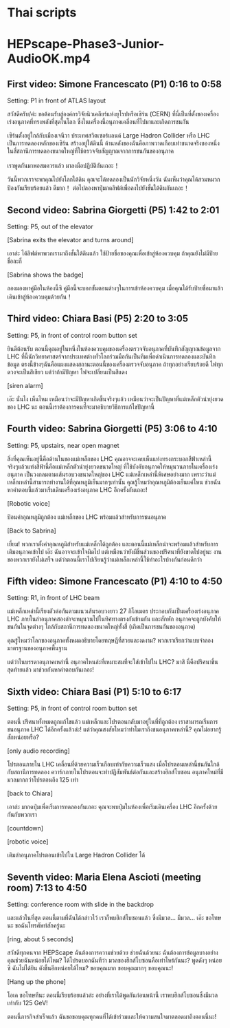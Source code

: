 Thai scripts
===

# HEPscape-Phase3-Junior-AudioOK.mp4

## First video: Simone Francescato (P1) 0:16 to 0:58

Setting: P1 in front of ATLAS layout

สวัสดีครับ/ค่ะ ขอต้อนรับสู่องค์กรวิจัยนิวเคลียร์แห่งยุโรปหรือเซิร์น (CERN) ที่นี่เป็นที่ตั้งของเครื่องเร่งอนุภาคที่ทรงพลังที่สุดในโลก ซึ่งในเครื่องนี้อนุภาคเคลี่อนที่ไปมาและเกิดการชนกัน

เซิร์นตั้งอยู่ใกล้กับเมืองเจนีวา ประเทศสวิตเซอร์แลนด์ Large Hadron Collider หรือ LHC เป็นการทดลองหลักของเซิร์น สร้างอยู่ใต้ดินนี้ ด้านหลังของฉันคือภาพวาดเกือบเท่าขนาดจริงของหนึ่งในสี่สถานีการทดลองขนาดใหญ่ที่ใช้ตรวจจับสัญญาณจากการชนกันของอนุภาค

เราพูดกันมาพอสมควรแล้ว มาลงมือปฏิบัติกันเถอะ！

วันนี้พวกเราจะพาคุณไปยังโลกใต้ดิน คุณจะได้ทดลองเป็นนักวิจัยหนึ่งวัน ฉันเห็นว่าคุณได้สวมหมวกป้องกันเรียบร้อยแล้ว ดีมาก！ ต่อไปลองหาปุ่มกดลิฟต์เพื่อลงไปยังชั้นใต้ดินกันเถอะ！

## Second video: Sabrina  Giorgetti (P5) 1:42 to 2:01

Setting: P5, out of the elevator

[Sabrina exits the elevator and turns around]

เอาล่ะ ได้ลิฟต์พาพวกเรามาถึงชั้นใต้ดินแล้ว ใช้ป้ายชื่อของคุณเพื่อเข้าสู่ห้องควบคุม ถ้าคุณยังไม่มีป้ายชื่อละก็

[Sabrina shows the badge]

ลองมองหาคู่มือในห้องนี้ซิ คู่มือนี้จะบอกขั้นตอนต่างๆในการเข้าห้องควบคุม เมื่อคุณได้รับป้ายชื่อมาแล้ว เดินเข้าสู่ห้องควบคุมด้วยกัน！

## Third video: Chiara Basi  (P5) 2:20 to 3:05

Setting: P5, in front of control room button set

ยินดีต้อนรับ ตอนนี้คุณอยู่ในหนึ่งในห้องควบคุมของเครื่องตรวจจับอนุภาคที่บันทึกสัญญาณข้อมูลจาก LHC ที่นี้นักวิทยาศาสตร์จากประเทศต่างทั่วโลกร่วมมือกันเป็นทีมเพื่อดำเนินการทดลองและบันทึกข้อมูล ตรงนี้ข้างๆฉันคือแผงแสดงสถานะตอนนี้ของเครื่องตรวจจับอนุภาค ถ้าทุกอย่างเรียบร้อยดี ไฟทุกดวงจะเป็นสีเขียว แต่ว่าถ้ามีปัญหา ไฟจะเปลี่ยนเป็นสีแดง

[siren alarm]

เอ๊ะ นั่นไง เห็นไหม เหมือนว่าจะมีปัญหาเกิดขึ้นจริงๆแล้ว เหมือนว่าจะเป็นปัญหาที่แม่เหล็กตัวนำยุ่งยวดของ LHC นะ ตอนนี้เราต้องการคนที่จะมาอธิบายวิธีการแก้ไขปัญหานี้

## Fourth video: Sabrina  Giorgetti (P5) 3:06 to 4:10

Setting: P5, upstairs, near open magnet 

สิ่งที่คุณเห็นอยู่นี้คือด้านในของแม่เหล็กของ LHC คุณอาจจะเคยเห็นแท่งทรงกระบอกสีฟ้าเหล่านี้ จริงๆแล้วแท่งสีฟ้านี้คือแม่เหล็กตัวนำยุ่งยวดขนาดใหญ่ ที่ใช้บังคับอนุภาคให้หมุนวนภายในเครื่องเร่งอนุภาค เป็นวงกลมตามเส้นรอบวงขนาดใหญ่ของ LHC แม่เหล็กเหล่านี้พิเศษอย่างมาก เพราะว่าแม่เหล็กเหล่านี้สามารถทำงานได้ที่อุณหภูมิเย็นมากๆเท่านั้น คุณรู้ไหมว่าอุณหภูมิต้องเย็นแค่ไหน ช่วยฉันหาคำตอบนี้แล้วมาเริ่มเดินเครื่องเร่งอนุภาค LHC อีกครั้งกันเถอะ!

[Robotic voice]

ป้อนค่าอุณหภูมิถูกต้อง แม่เหล็กของ LHC พร้อมแล้วสำหรับการชนอนุภาค

[Back to Sabrina]

เยี่ยม! พวกเราตั้งค่าอุณหภูมิสำหรับแม่เหล็กได้ถูกต้อง และตอนนี้แม่เหล็กน่าจะพร้อมแล้วสำหรับการเติมอนุภาคเข้าไป เอ๊ะ ฉันอาจจะเข้าใจผิดไป แต่เหมือนว่ายังมีชิ้นส่วนของปริศนาที่ยังขาดไปอยู่นะ งานของพวกเรายังไม่เสร็จ แต่ว่าตอนนี้เราไปเรียนรู้ว่าแม่เหล็กเหล่านี้ใช้ทำอะไรบ้างกันก่อนดีกว่า

## Fifth video: Simone Francescato (P1) 4:10 to 4:50

Setting: R1, in front of LHC beam

แม่เหล็กเหล่านี้เรียงตัวต่อกันตามแนวเส้นรอบวงยาว 27 กิโลเมตร ประกอบกันเป็นเครื่องเร่งอนุภาค LHC ภายในลำอนุภาคสองลำจะหมุนวนไปในทิศทางตรงกันข้ามกัน และสักพัก อนุภาคจะถูกบังคับให้ชนกันในจุดต่างๆ ใกล้กับสถานีการทดลองขนาดใหญ่ทั้งสี่ (เกิดเป็นการชนกันของอนุภาค)

คุณรู้ไหมว่าโลกของอนุภาคทั้งหมดอธิบายโดยทฤษฎีที่สวยและงดงาม? พวกเราเรียกว่าแบบจำลองมาตรฐานของอนุภาคพื้นฐาน

แต่ว่าในบรรดาอนุภาคเหล่านี้ อนุภาคไหนล่ะที่เหมาะสมที่จะใส่เข้าไปใน LHC? มาสิ นี่คือปริศนาชิ้นสุดท้ายแล้ว มาช่วยกันหาคำตอบกันเถอะ!


## Sixth video: Chiara Basi  (P1) 5:10 to 6:17

Setting: P5, in front of control room button set

ตอนนี้ ปริศนาทั้งหมดถูกแก้ไขแล้ว แม่เหล็กและโปรตอนกลับมาอยู่ในที่ที่ถูกต้อง เราสามารถเริ่มการชนอนุภาค LHC ได้อีกครั้งแล้วล่ะ!
แต่ว่าคุณสงสัยไหมว่าทำไมเราถึงชนอนุภาคเหล่านี้? คุณไม่อยากรู้สักหน่อยหรือ?

[only audio recording]

โปรตอนภายใน LHC เคลื่อนที่ด้วยความเร็วเกือบเท่ากับความเร็วแสง เมื่อโปรตอนเหล่านี้ชนกันใกล้กับสถานีการทดลอง ควาร์กภายในโปรตอนจะทำปฏิสัมพันธ์ต่อกันและสร้างฮิกส์โบซอน อนุภาคใหม่ที่มีมวลมากกว่าโปรตอนถึง 125 เท่า

[back to Chiara]

เอาล่ะ มากดปุ่มเพื่อเริ่มการทดลองกันเถอะ คุณจะพบปุ่มในห้องเพื่อเริ่มเดินเครื่อง LHC อีกครั้งด้วยกันกับพวกเรา

[countdown]

[robotic voice] 

เติมลำอนุภาคโปรตอนเข้าไปใน Large Hadron Collider ได้

## Seventh video: Maria Elena Ascioti (meeting room) 7:13 to 4:50

Setting: conference room with slide in the backdrop

และแล้วในที่สุด ตอนนี้ตามที่ฉันได้กล่าวไว้ เราก็พบฮิกส์โบซอนแล้ว ซึ่งมีมวล... มีมวล... เอ๊ะ ขอโทษนะ ขอฉันโทรศัพท์สักครู่นะ

[ring, about 5 seconds]

สวัสดีทุกคนจาก HEPScape ฉันต้องการความช่วยด้วย ช่วยฉันด้วยนะ
ฉันต้องการข้อมูลบางอย่าง
คุณช่วยฉันหน่อยได้ไหม? ได้โปรดบอกฉันทีว่า มวลของฮิกส์โบซอนคือเท่าไหร่กันนะ?
พูดดังๆ หน่อยซิ ฉันไม่ได้ยิน
ดังขึ้นอีกหน่อยได้ไหม?
ขอบคุณมาก ขอบคุณมากๆ ขอบคุณนะ!


[Hang up the phone]

โอเค ขอโทษทีนะ ตอนนี้เรียบร้อยแล้วล่ะ อย่างที่เราได้พูดกันก่อนหน้านี้ เราพบฮิกส์โบซอนซึ่งมีมวลเท่ากับ 125 GeV!

ตอนนี้ภารกิจสำเร็จแล้ว ฉันขอขอบคุณทุกคนที่ได้เข้าร่วมและให้ความสนใจมาตลอดมาถึงตอนนี้นะ!
